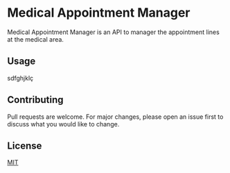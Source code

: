 # Medical Appointment Manager
Medical Appointment Manager is an API to manager the appointment lines at the medical area.

## Usage
sdfghjklç
## Contributing
Pull requests are welcome. For major changes, please open an issue first to discuss what you would like to change.

## License
[MIT](LICENSE)
